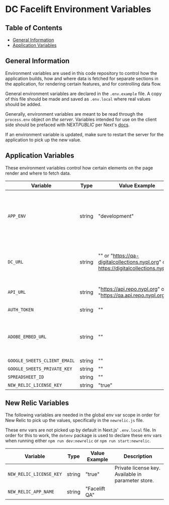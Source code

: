 # DC Facelift Environment Variables

## Table of Contents

- [General Information](#general-information)
- [Application Variables](#application-variables)

## General Information

Environment variables are used in this code repository to control how the application builds, how and where data is fetched for separate sections in the application, for rendering certain features, and for controlling data flow.

General environment variables are declared in the `.env.example` file. A copy of this file should be made and saved as `.env.local` where real values should be added.

Generally, environment variables are meant to be read through the `process.env` object _on the server_. Variables intended for use on the client side should be prefaced with NEXT*PUBLIC* per Next's [docs](https://nextjs.org/docs/app/building-your-application/configuring/environment-variables).

If an environment variable is updated, make sure to restart the server for the application to pick up the new value.

## Application Variables

These environment variables control how certain elements on the page render and where to fetch data.

| Variable                     | Type   | Value Example                                                                         | Description                                                                      |
| ---------------------------- | ------ | ------------------------------------------------------------------------------------- | -------------------------------------------------------------------------------- |
| `APP_ENV`                    | string | "development"                                                                         | App environment key used to determine various environment-specific app settings. |
| `DC_URL`                     | string | "" or "https://qa-digitalcollections.nypl.org" or https://digitalcollections.nypl.org | The base URL of the DC url, either points locally or externally to legacy DC.    |
| `API_URL`                    | string | "https://api.repo.nypl.org" or "https://qa.api.repo.nypl.org"                         | base url for Repo API calls.                                                     |
| `AUTH_TOKEN`                 | string | ""                                                                                    | Auth token for Repo API.                                                         |
| `ADOBE_EMBED_URL`            | string | ""                                                                                    | Url endpoint used for Adobe Analytics event tracking.                            |
| `GOOGLE_SHEETS_CLIENT_EMAIL` | string | ""                                                                                    |                                                                                  |
| `GOOGLE_SHEETS_PRIVATE_KEY`  | string | ""                                                                                    |                                                                                  |
| `SPREADSHEET_ID`             | string | ""                                                                                    |                                                                                  |
| `NEW_RELIC_LICENSE_KEY`      | string | "true"                                                                                |                                                                                  |

## New Relic Variables

The following variables are needed in the global env var scope in order for New
Relic to pick up the values, specifically in the `newrelic.js` file.

These env vars are not picked up by default in Next.js' `.env.local` file. In order for this to work, the `dotenv` package is used to declare these env vars when running either `npm run dev:newrelic` or `npm run start:newrelic`.

| Variable                | Type   | Value Example  | Description                                        |
| ----------------------- | ------ | -------------- | -------------------------------------------------- |
| `NEW_RELIC_LICENSE_KEY` | string | "true"         | Private license key. Available in parameter store. |
| `NEW_RELIC_APP_NAME`    | string | "Facelift QA"  |                                                    |
